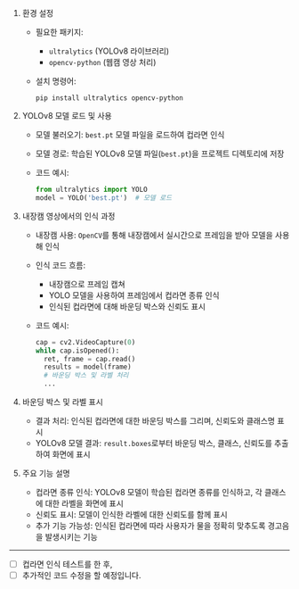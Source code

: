 1. 환경 설정
    - 필요한 패키지:
      - `ultralytics` (YOLOv8 라이브러리)
      - `opencv-python` (웹캠 영상 처리)
    - 설치 명령어:

      ```pip install ultralytics opencv-python```

2. YOLOv8 모델 로드 및 사용
    - 모델 불러오기: `best.pt` 모델 파일을 로드하여 컵라면 인식
    - 모델 경로: 학습된 YOLOv8 모델 파일(`best.pt`)을 프로젝트 디렉토리에 저장
    - 코드 예시:

      ```py
      from ultralytics import YOLO
      model = YOLO('best.pt')  # 모델 로드
      ```

3. 내장캠 영상에서의 인식 과정
    - 내장캠 사용: `OpenCV`를 통해 내장캠에서 실시간으로 프레임을 받아 모델을 사용해 인식
    - 인식 코드 흐름:
        - 내장캠으로 프레임 캡쳐
        - YOLO 모델을 사용하여 프레임에서 컵라면 종류 인식
        - 인식된 컵라면에 대해 바운딩 박스와 신뢰도 표시
    - 코드 예시:
      
        ```py
        cap = cv2.VideoCapture(0)
        while cap.isOpened():
          ret, frame = cap.read()
          results = model(frame)
          # 바운딩 박스 및 라벨 처리
          ...

        ```
4. 바운딩 박스 및 라벨 표시
      - 결과 처리: 인식된 컵라면에 대한 바운딩 박스를 그리며, 신뢰도와 클래스명 표시
      - YOLOv8 모델 결과: `result.boxes`로부터 바운딩 박스, 클래스, 신뢰도를 추출하여 화면에 표시
5. 주요 기능 설명
      - 컵라면 종류 인식: YOLOv8 모델이 학습된 컵라면 종류를 인식하고, 각 클래스에 대한 라벨을 화면에 표시
      - 신뢰도 표시: 모델이 인식한 라벨에 대한 신뢰도를 함께 표시
      - 추가 기능 가능성: 인식된 컵라면에 따라 사용자가 물을 정확히 맞추도록 경고음을 발생시키는 기능

---
- [ ] 컵라면 인식 테스트를 한 후,
- [ ] 추가적인 코드 수정을 할 예정입니다.
